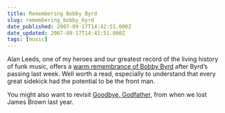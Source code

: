 ```yaml
---
title: Remembering Bobby Byrd
slug: remembering_bobby_byrd
date_published: 2007-09-17T14:42:51.000Z
date_updated: 2007-09-17T14:42:51.000Z
tags: [music]
---
```


Alan Leeds, one of my heroes and our greatest record of the living history of funk music, offers a [warm remembrance of Bobby Byrd](http://blog.myspace.com/index.cfm?fuseaction=blog.view&amp;friendID=59289853&amp;blogID=310364391) after Byrd’s passing last week. Well worth a read, especially to understand that every great sidekick had the potential to be the front man.

You might also want to revisit [Goodbye, Godfather](/2006/12/goodbye-godfather), from when we lost James Brown last year.
